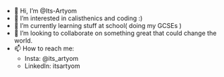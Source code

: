 - 👋 Hi, I’m @Its-Artyom
- 👀 I’m interested in calisthenics and coding :)
- 🌱 I’m currently learning stuff at school( doing my GCSEs )
- 💞️ I’m looking to collaborate on something great that could change the world.
- 📫 How to reach me:
  - Insta: @its_artyom
  - LinkedIn: itsartyom
